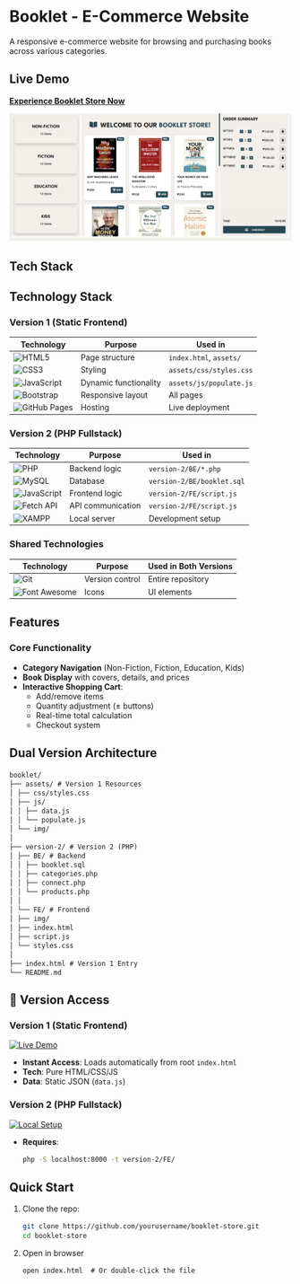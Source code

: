 # Booklet - E-Commerce Website

A responsive e-commerce website for browsing and purchasing books across various categories.

## Live Demo

**[Experience Booklet Store Now](https://binibiningjenna.github.io/booklet)**

![Booklet ](assets/img/image.png)

## Tech Stack

## Technology Stack

### Version 1 (Static Frontend)

| Technology                                                                                               | Purpose               | Used in                 |
| -------------------------------------------------------------------------------------------------------- | --------------------- | ----------------------- |
| ![HTML5](https://img.shields.io/badge/HTML5-E34F26?style=flat&logo=html5&logoColor=white)                | Page structure        | `index.html`, `assets/` |
| ![CSS3](https://img.shields.io/badge/CSS3-1572B6?style=flat&logo=css3&logoColor=white)                   | Styling               | `assets/css/styles.css` |
| ![JavaScript](https://img.shields.io/badge/JavaScript-F7DF1E?style=flat&logo=javascript&logoColor=black) | Dynamic functionality | `assets/js/populate.js` |
| ![Bootstrap](https://img.shields.io/badge/Bootstrap-7952B3?style=flat&logo=bootstrap&logoColor=white)    | Responsive layout     | All pages               |
| ![GitHub Pages](https://img.shields.io/badge/GitHub_Pages-222222?style=flat&logo=github&logoColor=white) | Hosting               | Live deployment         |

### Version 2 (PHP Fullstack)

| Technology                                                                                               | Purpose           | Used in                    |
| -------------------------------------------------------------------------------------------------------- | ----------------- | -------------------------- |
| ![PHP](https://img.shields.io/badge/PHP-777BB4?style=flat&logo=php&logoColor=white)                      | Backend logic     | `version-2/BE/*.php`       |
| ![MySQL](https://img.shields.io/badge/MySQL-4479A1?style=flat&logo=mysql&logoColor=white)                | Database          | `version-2/BE/booklet.sql` |
| ![JavaScript](https://img.shields.io/badge/JavaScript-F7DF1E?style=flat&logo=javascript&logoColor=black) | Frontend logic    | `version-2/FE/script.js`   |
| ![Fetch API](https://img.shields.io/badge/Fetch_API-FF6A00?style=flat&logo=mdnwebdocs&logoColor=white)   | API communication | `version-2/FE/script.js`   |
| ![XAMPP](https://img.shields.io/badge/XAMPP-FB7A24?style=flat&logo=xampp&logoColor=white)                | Local server      | Development setup          |

### Shared Technologies

| Technology                                                                                                    | Purpose         | Used in Both Versions |
| ------------------------------------------------------------------------------------------------------------- | --------------- | --------------------- |
| ![Git](https://img.shields.io/badge/Git-F05032?style=flat&logo=git&logoColor=white)                           | Version control | Entire repository     |
| ![Font Awesome](https://img.shields.io/badge/Font_Awesome-528DD7?style=flat&logo=fontawesome&logoColor=white) | Icons           | UI elements           |

## Features

### Core Functionality

- **Category Navigation** (Non-Fiction, Fiction, Education, Kids)
- **Book Display** with covers, details, and prices
- **Interactive Shopping Cart**:
  - Add/remove items
  - Quantity adjustment (± buttons)
  - Real-time total calculation
  - Checkout system

## Dual Version Architecture

```
booklet/
├── assets/ # Version 1 Resources
│ ├── css/styles.css
│ ├── js/
│ │ ├── data.js
│ │ └── populate.js
│ └── img/
│
├── version-2/ # Version 2 (PHP)
│ ├── BE/ # Backend
│ │ ├── booklet.sql
│ │ ├── categories.php
│ │ ├── connect.php
│ │ └── products.php
│ │
│ └── FE/ # Frontend
│ ├── img/
│ ├── index.html
│ ├── script.js
│ └── styles.css
│
├── index.html # Version 1 Entry
└── README.md
```

## 🚀 Version Access

### Version 1 (Static Frontend)

[![Live Demo](https://img.shields.io/badge/Live_Demo-Hosted-green)](https://binibiningjenna.github.io/booklet)

- **Instant Access**: Loads automatically from root `index.html`
- **Tech**: Pure HTML/CSS/JS
- **Data**: Static JSON (`data.js`)

### Version 2 (PHP Fullstack)

[![Local Setup](https://img.shields.io/badge/Version_2-Local_Setup-blue)]()

- **Requires**:
  ```bash
  php -S localhost:8000 -t version-2/FE/
  ```

## Quick Start

1. Clone the repo:

   ```bash
   git clone https://github.com/yourusername/booklet-store.git
   cd booklet-store

   ```

2. Open in browser
   ```
   open index.html  # Or double-click the file
   ```
